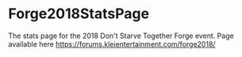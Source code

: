 # Forge2018StatsPage
The stats page for the 2018 Don't Starve Together Forge event. Page available here https://forums.kleientertainment.com/forge2018/
